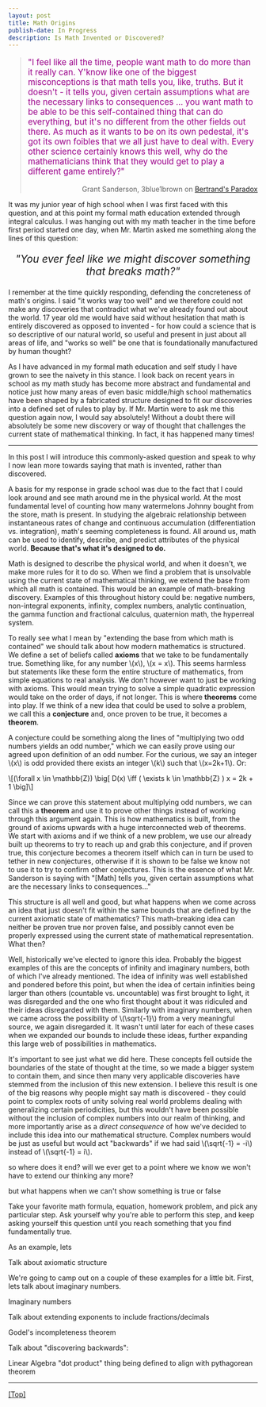 ```yaml
---
layout: post
title: Math Origins
publish-date: In Progress
description: Is Math Invented or Discovered?
---
```


<blockquote>
    <p style="color: #9B008A; font-size: 1.2em;">
        "I feel like all the time, people want math to do more than it really can. Y'know like one of the biggest misconceptions is that math tells you, like, truths. But it doesn't - it tells you, given certain assumptions what are the necessary links to consequences ... you want math to be able to be this self-contained thing that can do everything, but it's no different from the other fields out there. As much as it wants to be on its own pedestal, it's got its own foibles that we all just have to deal with. Every other science certainly knows this well, why do the mathematicians think that they would get to play a different game entirely?"
    </p>
    <footer align="right">
        Grant Sanderson, 3blue1brown on <a href="https://www.youtube.com/watch?v=pJyKM-7IgAU?t=913">Bertrand's Paradox</a>
    </footer>
</blockquote>

It was my junior year of high school when I was first faced with this question, and at this point my formal math education extended through integral calculus. I was hanging out with my math teacher in the time before first period started one day, when Mr. Martin asked me something along the lines of this question:

<p style="text-align:center;font-size:150%;"><em>"You ever feel like we might discover something that breaks math?"</em></p>

I remember at the time quickly responding, defending the concreteness of math's origins. I said "it works way too well" and we therefore could not make any discoveries that contradict what we've already found out about the world. 17 year old me would have said without hesitation that math is entirely discovered as opposed to invented - for how could a science that is so descriptive of our natural world, so useful and present in just about all areas of life, and "works so well" be one that is foundationally manufactured by human thought?

As I have advanced in my formal math education and self study I have grown to see the naivety in this stance. I look back on recent years in school as my math study has become more abstract and fundamental and notice just how many areas of even basic middle/high school mathematics have been shaped by a fabricated structure designed to fit our discoveries into a defined set of rules to play by. If Mr. Martin were to ask me this question again now, I would say absolutely! Without a doubt there will absolutely be some new discovery or way of thought that challenges the current state of mathematical thinking. In fact, it has happened many times!

-----

In this post I will introduce this commonly-asked question and speak to why I now lean more towards saying that math is invented, rather than discovered.

A basis for my response in grade school was due to the fact that I could look around and see math around me in the physical world. At the most fundamental level of counting how many watermelons Johnny bought from the store, math is present. In studying the algebraic relationship between instantaneous rates of change and continuous accumulation (differentiation vs. integration), math's seeming completeness is found. All around us, math can be used to identify, describe, and predict attributes of the physical world. **Because that's what it's designed to do.**

Math is designed to describe the physical world, and when it doesn't, we make more rules for it to do so. When we find a problem that is unsolvable using the current state of mathematical thinking, we extend the base from which all math is contained. This would be an example of math-breaking discovery. Examples of this throughout history could be: negative numbers, non-integral exponents, infinity, complex numbers, analytic continuation, the gamma function and fractional calculus, quaternion math, the hyperreal system.

To really see what I mean by "extending the base from which math is contained" we should talk about how modern mathematics is structured. We define a set of beliefs called **axioms** that we take to be fundamentally true. Something like, for any number \\(x\\), \\(x = x\\). This seems harmless but statements like these form the entire structure of mathematics, from simple equations to real analysis. We don't however want to just be working with axioms. This would mean trying to solve a simple quadratic expression would take on the order of days, if not longer. This is where **theorems** come into play. If we think of a new idea that could be used to solve a problem, we call this a **conjecture** and, once proven to be true, it becomes a **theorem**.

A conjecture could be something along the lines of "multiplying two odd numbers yields an odd number," which we can easily prove using our agreed upon definition of an odd number. For the curious, we say an integer \\(x\\) is odd provided there exists an integer \\(k\\) such that \\(x=2k+1\\). Or:

\\[(\forall x \in \mathbb{Z}) \big[ D(x) \iff ( \exists k \in \mathbb{Z} ) x = 2k + 1 \big]\\]

Since we can prove this statement about multiplying odd numbers, we can call this a **theorem** and use it to prove other things instead of working through this argument again. This is how mathematics is built, from the ground of axioms upwards with a huge interconnected web of theorems. We start with axioms and if we think of a new problem, we use our already built up theorems to try to reach up and grab this conjecture, and if proven true, this conjecture becomes a theorem itself which can in turn be used to tether in new conjectures, otherwise if it is shown to be false we know not to use it to try to confirm other conjectures. This is the essence of what Mr. Sanderson is saying with "\[Math\] tells you, given certain assumptions what are the necessary links to consequences..."

This structure is all well and good, but what happens when we come across an idea that just doesn't fit within the same bounds that are defined by the current axiomatic state of mathematics? This math-breaking idea can neither be proven true nor proven false, and possibly cannot even be properly expressed using the current state of mathematical representation. What then?

Well, historically we've elected to ignore this idea. Probably the biggest examples of this are the concepts of infinity and imaginary numbers, both of which I've already mentioned. The idea of infinity was well established and pondered before this point, but when the idea of certain infinities being larger than others (countable vs. uncountable) was first brought to light, it was disregarded and the one who first thought about it was ridiculed and their ideas disregarded with them. Similarly with imaginary numbers, when we came across the possibility of \\(\sqrt{-1}\\) from a very meaningful source, we again disregarded it. It wasn't until later for each of these cases when we expanded our bounds to include these ideas, further expanding this large web of possibilities in mathematics.

It's important to see just what we did here. These concepts fell outside the boundaries of the state of thought at the time, so we made a bigger system to contain them, and since then many very applicable discoveries have stemmed from the inclusion of this new extension. I believe this result is one of the big reasons why people might say math is discovered - they could point to complex roots of unity solving real world problems dealing with generalizing certain periodicities, but this wouldn't have been possible without the inclusion of complex numbers into our realm of thinking, and more importantly arise as a *direct consequence* of how we've decided to include this idea into our mathematical structure. Complex numbers would be just as useful but would act "backwards" if we had said \\(\sqrt{-1} = -i\\) instead of \\(\sqrt{-1} = i\\).

so where does it end? will we ever get to a point where we know we won't have to extend our thinking any more?

but what happens when we can't show something is true or false

Take your favorite math formula, equation, homework problem, and pick any particular step. Ask yourself why you're able to perform this step, and keep asking yourself this question until you reach something that you find fundamentally true.

As an example, lets 

Talk about axiomatic structure

We're going to camp out on a couple of these examples for a little bit. First, lets talk about imaginary numbers.

Imaginary numbers

Talk about extending exponents to include fractions/decimals

Godel's incompleteness theorem

Talk about "discovering backwards":

Linear Algebra "dot product" thing being defined to align with pythagorean theorem

-----

[\[Top\]](#)
